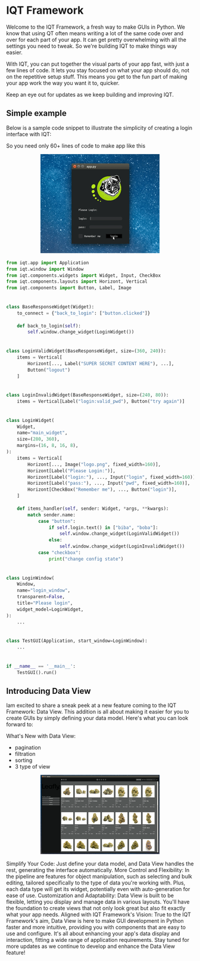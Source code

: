 
# IQT Framework

Welcome to the IQT Framework, a fresh way to make GUIs in Python. We know that using QT often means writing a lot of the same code over and over for each part of your app. It can get pretty overwhelming with all the settings you need to tweak. So we're building IQT to make things way easier.

With IQT, you can put together the visual parts of your app fast, with just a few lines of code. It lets you stay focused on what your app should do, not on the repetitive setup stuff. This means you get to the fun part of making your app work the way you want it to, quicker.

Keep an eye out for updates as we keep building and improving IQT.
## Simple example

Below is a sample code snippet to illustrate the simplicity of creating a login interface with IQT:

So you need only 60+ lines of code to make app like this
<p align="center">
  <img src="example/boba.gif" alt="Login Interface Preview">
</p>


```python
from iqt.app import Application
from iqt.window import Window
from iqt.components.widgets import Widget, Input, CheckBox
from iqt.components.layouts import Horizont, Vertical
from iqt.components import Button, Label, Image


class BaseResponseWidget(Widget):
    to_connect = {"back_to_login": ["button.clicked"]}

    def back_to_login(self):
        self.window.change_widget(LoginWidget())


class LoginValidWidget(BaseResponseWidget, size=(360, 240)):
    items = Vertical[
        Horizont[..., Label("SUPER SECRET CONTENT HERE"), ...],
        Button("logout")
    ]


class LoginInvalidWidget(BaseResponseWidget, size=(240, 80)):
    items = Vertical[Label("login:valid_pwd"), Button("try again")]


class LoginWidget(
    Widget,
    name="main_widget",
    size=(280, 360),
    margins=(16, 8, 16, 8),
):
    items = Vertical[
        Horizont[..., Image("logo.png", fixed_width=160)],
        Horizont[Label("Please Login:")],
        Horizont[Label("login:"), ..., Input("login", fixed_width=160)],
        Horizont[Label("pass:"), ..., Input("pwd", fixed_width=160)],
        Horizont[CheckBox("Remember me"), ..., Button("login")],
    ]

    def items_handler(self, sender: Widget, *args, **kwargs):
        match sender.name:
            case "button":
                if self.login.text() in ["biba", "boba"]:
                    self.window.change_widget(LoginValidWidget())
                else:
                    self.window.change_widget(LoginInvalidWidget())
            case "checkbox":
                print("change config state")


class LoginWindow(
    Window,
    name="login_window",
    transparent=False,
    title="Please login",
    widget_model=LoginWidget,
):
    ...


class TestGUI(Application, start_window=LoginWindow):
    ...


if __name__ == '__main__':
    TestGUI().run()
```


## Introducing Data View
Iam excited to share a sneak peek at a new feature coming to the IQT Framework: Data View. This addition is all about making it easier for you to create GUIs by simply defining your data model. Here's what you can look forward to:

What's New with Data View:
- pagination
- filtration
- sorting
- 3 type of view

<p align="center">
  <img src="example/dataview.gif" alt="Login Interface Preview">
</p>

Simplify Your Code: Just define your data model, and Data View handles the rest, generating the interface automatically.
More Control and Flexibility: In the pipeline are features for object manipulation, such as selecting and bulk editing, tailored specifically to the type of data you're working with. Plus, each data type will get its widget, potentially even with auto-generation for ease of use.
Customization and Adaptability: Data View is built to be flexible, letting you display and manage data in various layouts. You'll have the foundation to create views that not only look great but also fit exactly what your app needs.
Aligned with IQT Framework's Vision: True to the IQT Framework's aim, Data View is here to make GUI development in Python faster and more intuitive, providing you with components that are easy to use and configure. It's all about enhancing your app's data display and interaction, fitting a wide range of application requirements.
Stay tuned for more updates as we continue to develop and enhance the Data View feature!

